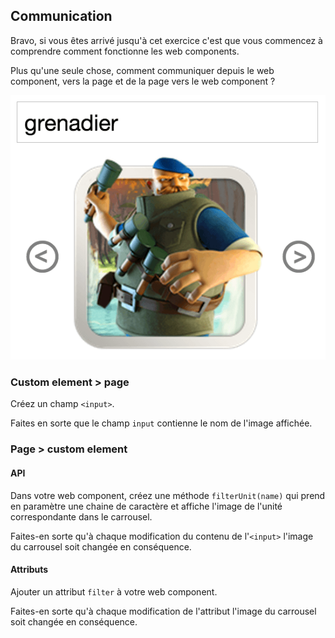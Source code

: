 ## Communication

Bravo, si vous êtes arrivé jusqu'à cet exercice c'est que vous commencez à comprendre comment fonctionne les web components.

Plus qu'une seule chose, comment communiquer depuis le web component, vers la page et de la page vers le web component ?

![Communication](input.png "Communication")

### Custom element > page

Créez un champ `<input>`.

Faites en sorte que le champ `input` contienne le nom de l'image affichée.

### Page > custom element

#### API

Dans votre web component, créez une méthode `filterUnit(name)` qui prend en paramètre une chaine de caractère et affiche l'image de l'unité correspondante dans le carrousel.

Faites-en sorte qu'à chaque modification du contenu de l'`<input>` l'image du carrousel soit changée en conséquence.

#### Attributs

Ajouter un attribut `filter` à votre web component.

Faites-en sorte qu'à chaque modification de l'attribut l'image du carrousel soit changée en conséquence.
